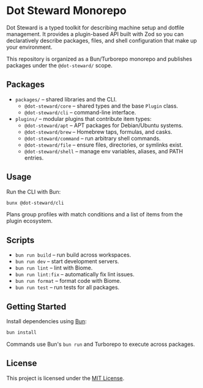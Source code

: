 # Dot Steward Monorepo

Dot Steward is a typed toolkit for describing machine setup and dotfile management. It provides a plugin-based API built with Zod so you can declaratively describe packages, files, and shell configuration that make up your environment.

This repository is organized as a Bun/Turborepo monorepo and publishes packages under the `@dot-steward/` scope.

## Packages

- `packages/` – shared libraries and the CLI.
  - `@dot-steward/core` – shared types and the base `Plugin` class.
  - `@dot-steward/cli` – command-line interface.
- `plugins/` – modular plugins that contribute item types:
  - `@dot-steward/apt` – APT packages for Debian/Ubuntu systems.
  - `@dot-steward/brew` – Homebrew taps, formulas, and casks.
  - `@dot-steward/command` – run arbitrary shell commands.
  - `@dot-steward/file` – ensure files, directories, or symlinks exist.
  - `@dot-steward/shell` – manage env variables, aliases, and PATH entries.

## Usage

Run the CLI with Bun:

```sh
bunx @dot-steward/cli
```

Plans group profiles with match conditions and a list of items from the plugin ecosystem.

## Scripts

- `bun run build` – run build across workspaces.
- `bun run dev` – start development servers.
- `bun run lint` – lint with Biome.
- `bun run lint:fix` – automatically fix lint issues.
- `bun run format` – format code with Biome.
- `bun run test` – run tests for all packages.

## Getting Started

Install dependencies using [Bun](https://bun.sh):

```sh
bun install
```

Commands use Bun's `bun run` and Turborepo to execute across packages.

## License

This project is licensed under the [MIT License](LICENSE).
